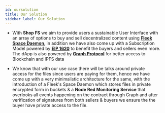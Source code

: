 ```yaml
---
id: oursolution
title: Our Solution
sidebar_label: Our Solution
---
```


- With **Shop FS** we aim to provide users a sustainable User Interface with an array of options to buy and sell decentralized content using [**Fleek Space Daemon**](https://blog.fleek.co/posts/daemon-release), in addition we have also come up with a Subscription Model powered by [**EIP 1620**](https://eips.ethereum.org/EIPS/eip-1620) to benefit the buyers and sellers even more. The dApp is also powered by [**Graph Protocol**](https://thegraph.com/) for better access to Blockchain and IPFS data 


- We know that with our use case there will be talks around private access for the files since users are paying for them, hence we have come up with a very minimalistic architecture for the same, with the introduction of a Fleek's Space Daemon which stores files in private encrypted form in buckets & a **Node Red Monitoring Service** that overlooks all events happening on the contract through Graph and after verification of signatures from both sellers & buyers we ensure the the buyer have private access to the file.
